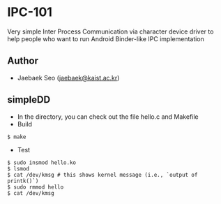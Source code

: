 # IPC-101
Very simple Inter Process Communication via character device driver to help people who want to run Android Binder-like IPC implementation

Author
------------------
- Jaebaek Seo (jaebaek@kaist.ac.kr)

simpleDD
------------------
- In the directory, you can check out the file hello.c and Makefile
- Build
~~~~~{.sh}
$ make
~~~~~

- Test
~~~~~{.sh}
$ sudo insmod hello.ko
$ lsmod
$ cat /dev/kmsg # this shows kernel message (i.e., `output of printk()`)
$ sudo rmmod hello
$ cat /dev/kmsg
~~~~~
